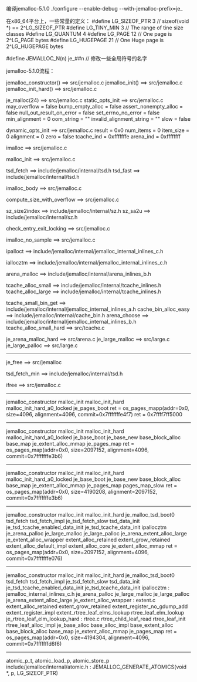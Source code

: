 编译jemalloc-5.1.0
./configure --enable-debug --with-jemalloc-prefix=je_

在x86_64平台上，一些常量的定义：
#define LG_SIZEOF_PTR   3 // sizeof(void *) == 2^LG_SIZEOF_PTR
#define LG_TINY_MIN     3 // The range of tine size classes
#define LG_QUANTUM      4
#define LG_PAGE         12 // One page is 2^LG_PAGE bytes
#define LG_HUGEPAGE     21 // One Huge page is 2^LG_HUGEPAGE bytes

#define JEMALLOC_N(n)   je_##n  // 修改一些全局符号的名字

jemalloc-5.1.0流程：

jemalloc_constructor() ==> src/jemalloc.c
jemalloc_init() ==> src/jemalloc.c
    jemalloc_init_hard() ==> src/jemalloc.c

je_malloc(24)       ==> src/jemalloc.c
static_opts_init    ==> src/jemalloc.c
    may_overflow = false
    bump_empty_alloc = false
    assert_nonempty_alloc = false
    null_out_result_on_error = false
    set_errno_no_error = false
    min_alignment = 0
    oom_string = ""
    invalid_alignment_string = ""
    slow = false

dynamic_opts_init   ==> src/jemalloc.c
    result = 0x0
    num_items = 0
    item_size = 0
    alignment = 0
    zero = false
    tcache_ind = 0xfffffffe 
    arena_ind = 0xffffffff

imalloc             ==> src/jemalloc.c

malloc_init         ==> src/jemalloc.c

tsd_fetch           ==> include/jemalloc/internal/tsd.h
tsd_fast            ==> include/jemalloc/internal/tsd.h

imalloc_body        ==> src/jemalloc.c

compute_size_with_overflow ==> src/jemalloc.c

sz_size2index   ==> include/jemalloc/internal/sz.h
sz_sa2u         ==> include/jemalloc/internal/sz.h

check_entry_exit_locking    ==> src/jemalloc.c

imalloc_no_sample       ==> src/jemalloc.c

ipalloct    ==> include/jemalloc/internal/jemalloc_internal_inlines_c.h

iallocztm   ==> include/jemalloc/internal/jemalloc_internal_inlines_c.h

arena_malloc    ==> include/jemalloc/internal/arena_inlines_b.h

tcache_alloc_small  ==> include/jemalloc/internal/tcache_inlines.h
tcache_alloc_large  ==> include/jemalloc/internal/tcache_inlines.h

tcache_small_bin_get    ==> include/jemalloc/internal/jemalloc_internal_inlines_a.h
cache_bin_alloc_easy    ==> include/jemalloc/internal/cache_bin.h
arena_choose            ==> include/jemalloc/internal/jemalloc_internal_inlines_b.h
tcache_alloc_small_hard ==> src/tcache.c

je_arena_malloc_hard   ==> src/arena.c
je_large_malloc    ==> src/large.c
je_large_palloc    ==> src/large.c

----------------------------------------------------------------------------------------------
je_free     ==> src/jemalloc

tsd_fetch_min   ==> include/jemalloc/internal/tsd.h

ifree       ==> src/jemalloc.c

----------------------------------------------------------------------------------------------
jemalloc_constructor
    malloc_init
    malloc_init_hard
    malloc_init_hard_a0_locked
    je_pages_boot
    ret = os_pages_mapp(addr=0x0, size=4096, alignment=4096, commit=0x7fffffffe4f7)
        ret = 0x7ffff7ff5000

----------------------------------------------------------------------------------------------
jemalloc_constructor
    malloc_init
    malloc_init_hard
    malloc_init_hard_a0_locked
    je_base_boot
    je_base_new
    base_block_alloc
    base_map
    je_extent_alloc_mmap
    je_pages_map
    ret = os_pages_map(addr=0x0, size=2097152, alignment=4096, commit=0x7fffffffe3b6)

----------------------------------------------------------------------------------------------
jemalloc_constructor
    malloc_init
    malloc_init_hard
    malloc_init_hard_a0_locked
    je_base_boot
    je_base_new
    base_block_alloc
    base_map
    je_extent_alloc_mmap
    je_pages_map
    pages_map_slow
    ret = os_pages_map(addr=0x0, size=4190208, alignment=2097152, commit=0x7fffffffe3b6)

----------------------------------------------------------------------------------------------
jemalloc_constructor
    malloc_init
    malloc_init_hard
    je_malloc_tsd_boot0
    tsd_fetch
    tsd_fetch_impl
    je_tsd_fetch_slow
    tsd_data_init
    je_tsd_tcache_enabled_data_init
    je_tsd_tcache_data_init
    ipallocztm
    je_arena_palloc
    je_large_malloc
    je_large_palloc
    je_arena_extent_alloc_large
    je_extent_alloc_wrapper
    extent_alloc_retained
    extent_grow_retained
    extent_alloc_default_impl
    extent_alloc_core
    je_extent_alloc_mmap
    ret = os_pages_map(addr=0x0, size=2097152, alignment=4096, commit=0x7fffffffe076)

----------------------------------------------------------------------------------------------
jemalloc_constructor
    malloc_init
    malloc_init_hard
    je_malloc_tsd_boot0
    tsd_fetch
    tsd_fetch_impl
    je_tsd_fetch_slow
    tsd_data_init
    je_tsd_tcache_enabled_data_init
    je_tsd_tcache_data_init
    ipallocztm : jemalloc_internal_inlines_c.h
    je_arena_palloc
    je_large_malloc
    je_large_palloc
    je_arena_extent_alloc_large
    je_extent_alloc_wrapper : extent.c 
    extent_alloc_retained
    extent_grow_retained
    extent_register_no_gdump_add
    extent_register_impl
    extent_rtree_leaf_elms_lookup
    rtree_leaf_elm_lookup
    je_rtree_leaf_elm_lookup_hard : rtree.c 
    rtree_child_leaf_read
    rtree_leaf_init
    rtree_leaf_alloc_impl
    je_base_alloc
    base_alloc_impl
    base_extent_alloc
    base_block_alloc
    base_map
    je_extent_alloc_mmap
    je_pages_map
    ret = os_pages_map(addr=0x0, size=4194304, alignment=4096, commit=0x7fffffffd6f6)

--------------------------------------------------------------------------------
atomic_p_t, atomic_load_p, atomic_store_p
    include/jemalloc/internal/atomic.h : JEMALLOC_GENERATE_ATOMICS(void *, p, LG_SIZEOF_PTR)


